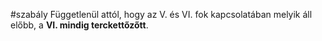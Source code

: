 #szabály 
Függetlenül attól, hogy az V. és VI. fok kapcsolatában melyik áll előbb, a **VI. mindig terckettőzőtt**.